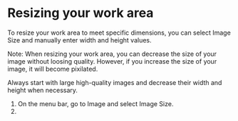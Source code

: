 # Resizing your work area

To resize your work area to meet specific dimensions, you can select Image Size and manually enter width and height values. 

Note: When resizing your work area, you can decrease the size of your image without loosing quality. However, if you increase the size of your image, it will become pixilated.

Always start with large high-quality images and decrease their width and height when necessary.

1. On the menu bar, go to Image and select Image Size.
2. 


